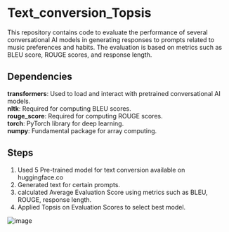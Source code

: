 # Text_conversion_Topsis

This repository contains code to evaluate the performance of several conversational AI models in generating responses to prompts related to music preferences and habits. The evaluation is based on metrics such as BLEU score, ROUGE scores, and response length.  

## Dependencies  
**transformers**: Used to load and interact with pretrained conversational AI models.  
**nltk**: Required for computing BLEU scores.  
**rouge_score**: Required for computing ROUGE scores.  
**torch**: PyTorch library for deep learning.  
**numpy**: Fundamental package for array computing.  

## Steps
  1. Used 5 Pre-trained model for text conversion available on huggingface.co
  2. Generated text for certain prompts.
  3. calculated Average Evaluation Score using metrics such as BLEU, ROUGE, response length.
  4. Applied Topsis on Evaluation Scores to select best model.

![image](https://github.com/kkamal2003/Text_conversation_Topsis/assets/126082752/de943e6c-9d7a-44ce-95a6-54021ff7443f)
